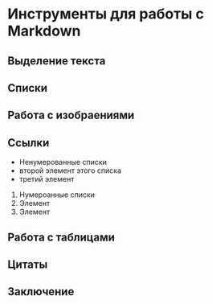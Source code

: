 # Инструменты для работы с Markdown

## Выделение текста

## Списки

## Работа с изобраениями

## Ссылки

* Ненумерованные списки
* второй элемент этого списка
* третий элемент

1. Нумероанные списки
2. Элемент
3. Элемент

## Работа с таблицами

## Цитаты

## Заключение